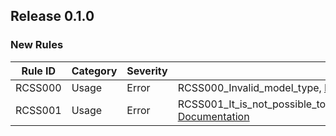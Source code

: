 ## Release 0.1.0

### New Rules

Rule ID | Category | Severity | Notes
--------|----------|----------|--------------------
RCSS000 | Usage    | Error    | RCSS000_Invalid_model_type, [Documentation](https://google.com)
RCSS001 | Usage    | Error    | RCSS001_It_is_not_possible_to_determine_a_corresponding_property_for_the_other_type, [Documentation](https://google.com)
